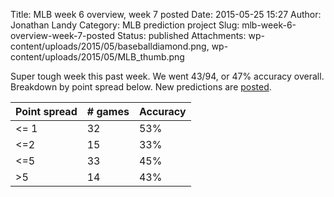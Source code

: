 Title: MLB week 6 overview, week 7 posted
Date: 2015-05-25 15:27
Author: Jonathan Landy
Category: MLB prediction project
Slug: mlb-week-6-overview-week-7-posted
Status: published
Attachments: wp-content/uploads/2015/05/baseballdiamond.png, wp-content/uploads/2015/05/MLB_thumb.png

Super tough week this past week. We went 43/94, or 47% accuracy overall. Breakdown by point spread below. New predictions are [posted](http://efavdb.com/weekly-mlb-predictions/).

| Point spread | # games | Accuracy |
| -- | -- | -- |
| <= 1 | 32 | 53% |
| <=2 | 15 | 33% |
| <=5 | 33 | 45% |
| >5 | 14 | 43% |